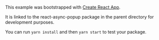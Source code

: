 This example was bootstrapped with [Create React App](https://github.com/facebook/create-react-app).

It is linked to the react-async-popup package in the parent directory for development purposes.

You can run `yarn install` and then `yarn start` to test your package.
